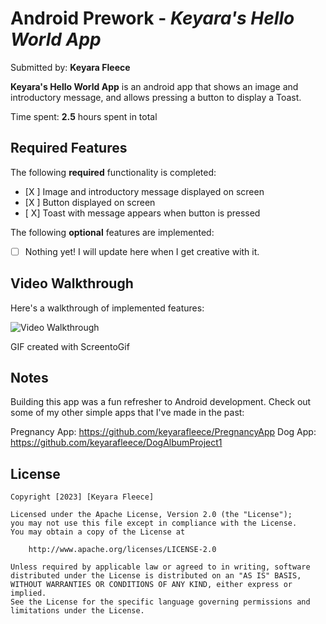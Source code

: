 # Android Prework - *Keyara's Hello World App*

Submitted by: **Keyara Fleece**

**Keyara's Hello World App** is an android app that shows an image and introductory message, and allows pressing a button to display a Toast. 

Time spent: **2.5** hours spent in total

## Required Features

The following **required** functionality is completed:

* [X ] Image and introductory message displayed on screen
* [X ] Button displayed on screen
* [ X] Toast with message appears when button is pressed 

The following **optional** features are implemented:

* [ ] Nothing yet! I will update here when I get creative with it.

## Video Walkthrough

Here's a walkthrough of implemented features:

<img src='https://i.imgur.com/wKwISYD.gif' title='Video Walkthrough' width='' alt='Video Walkthrough' />

<!-- Replace this with whatever GIF tool you used! -->
GIF created with ScreentoGif  
<!-- Recommended tools:
[Kap](https://getkap.co/) for macOS
[ScreenToGif](https://www.screentogif.com/) for Windows
[peek](https://github.com/phw/peek) for Linux. -->

## Notes

Building this app was a fun refresher to Android development. Check out some of my other simple apps that I've made in the past:

Pregnancy App: https://github.com/keyarafleece/PregnancyApp
Dog App: https://github.com/keyarafleece/DogAlbumProject1

## License

    Copyright [2023] [Keyara Fleece]

    Licensed under the Apache License, Version 2.0 (the "License");
    you may not use this file except in compliance with the License.
    You may obtain a copy of the License at

        http://www.apache.org/licenses/LICENSE-2.0

    Unless required by applicable law or agreed to in writing, software
    distributed under the License is distributed on an "AS IS" BASIS,
    WITHOUT WARRANTIES OR CONDITIONS OF ANY KIND, either express or implied.
    See the License for the specific language governing permissions and
    limitations under the License.
